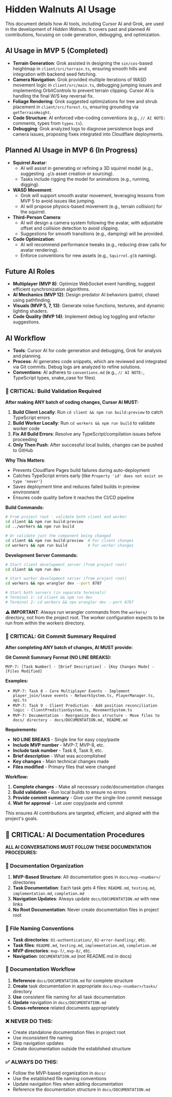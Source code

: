 # Hidden Walnuts AI Usage

This document details how AI tools, including Cursor AI and Grok, are used in the development of *Hidden Walnuts*. It covers past and planned AI contributions, focusing on code generation, debugging, and optimization.

## AI Usage in MVP 5 (Completed)
- **Terrain Generation**: Grok assisted in designing the `sin/cos`-based heightmap in `client/src/terrain.ts`, ensuring smooth hills and integration with backend seed fetching.
- **Camera Navigation**: Grok provided multiple iterations of WASD movement logic in `client/src/main.ts`, debugging jumping issues and implementing OrbitControls to prevent terrain clipping. Cursor AI is handling the final W/S key reversal fix.
- **Foliage Rendering**: Grok suggested optimizations for tree and shrub placement in `client/src/forest.ts`, ensuring grounding via `getTerrainHeight`.
- **Code Structure**: AI enforced vibe-coding conventions (e.g., `// AI NOTE:` comments, types from `types.ts`).
- **Debugging**: Grok analyzed logs to diagnose persistence bugs and camera issues, proposing fixes integrated into Cloudflare deployments.

## Planned AI Usage in MVP 6 (In Progress)
- **Squirrel Avatar**:
  - AI will assist in generating or refining a 3D squirrel model (e.g., suggesting `.glb` asset creation or sourcing).
  - Tasks include rigging the model for animations (e.g., running, digging).
- **WASD Movement**:
  - Grok will support smooth avatar movement, leveraging lessons from MVP 5 to avoid issues like jumping.
  - AI will propose physics-based movement (e.g., terrain collision) for the squirrel.
- **Third-Person Camera**:
  - AI will design a camera system following the avatar, with adjustable offset and collision detection to avoid clipping.
  - Suggestions for smooth transitions (e.g., damping) will be provided.
- **Code Optimization**:
  - AI will recommend performance tweaks (e.g., reducing draw calls for avatar rendering).
  - Enforce conventions for new assets (e.g., `Squirrel.glb` naming).

## Future AI Roles
- **Multiplayer (MVP 8)**: Optimize WebSocket event handling, suggest efficient synchronization algorithms.
- **AI Mechanics (MVP 12)**: Design predator AI behaviors (patrol, chase) using pathfinding.
- **Visuals (MVP 5, 7, 13)**: Generate noise functions, textures, and dynamic lighting shaders.
- **Code Quality (MVP 14)**: Implement debug log toggling and refactor suggestions.

## AI Workflow
- **Tools**: Cursor AI for code generation and debugging, Grok for analysis and planning.
- **Process**: AI generates code snippets, which are reviewed and integrated via Git commits. Debug logs are analyzed to refine solutions.
- **Conventions**: AI adheres to `conventions.md` (e.g., `// AI NOTE:`, TypeScript types, snake_case for files).

### **🚨 CRITICAL: Build Validation Required**
**After making ANY batch of coding changes, Cursor AI MUST:**

1. **Build Client Locally**: Run `cd client && npm run build:preview` to catch TypeScript errors
2. **Build Worker Locally**: Run `cd workers && npm run build` to validate worker code  
3. **Fix All Build Errors**: Resolve any TypeScript/compilation issues before proceeding
4. **Only Then Push**: After successful local builds, changes can be pushed to GitHub

**Why This Matters**: 
- Prevents Cloudflare Pages build failures during auto-deployment
- Catches TypeScript errors early (like `Property 'id' does not exist on type 'never'`)
- Saves deployment time and reduces failed builds in preview environment
- Ensures code quality before it reaches the CI/CD pipeline

**Build Commands:**
```bash
# From project root - validate both client and worker
cd client && npm run build:preview
cd ../workers && npm run build

# Or validate just the component being changed
cd client && npm run build:preview  # For client changes
cd workers && npm run build         # For worker changes
```

**Development Server Commands:**
```bash
# Start client development server (from project root)
cd client && npm run dev

# Start worker development server (from project root)
cd workers && npx wrangler dev --port 8787

# Start both servers (in separate terminals)
# Terminal 1: cd client && npm run dev
# Terminal 2: cd workers && npx wrangler dev --port 8787
```

**⚠️ IMPORTANT**: Always run wrangler commands from the `workers/` directory, not from the project root. The worker configuration expects to be run from within the workers directory.

### **🚨 CRITICAL: Git Commit Summary Required**
**After completing ANY batch of changes, AI MUST provide:**

**Git Commit Summary Format (NO LINE BREAKS):**
```
MVP-7: [Task Number] - [Brief Description] - [Key Changes Made] - [Files Modified]
```

**Examples:**
- `MVP-7: Task 8 - Core Multiplayer Events - Implement player_join/leave events - NetworkSystem.ts, PlayerManager.ts, api.ts`
- `MVP-7: Task 9 - Client Prediction - Add position reconciliation logic - ClientPredictionSystem.ts, MovementSystem.ts`
- `MVP-7: Documentation - Reorganize docs structure - Move files to docs/ directory - docs/DOCUMENTATION.md, README.md`

**Requirements:**
- **NO LINE BREAKS** - Single line for easy copy/paste
- **Include MVP number** - MVP-7, MVP-8, etc.
- **Include task number** - Task 8, Task 9, etc.
- **Brief description** - What was accomplished
- **Key changes** - Main technical changes made
- **Files modified** - Primary files that were changed

**Workflow:**
1. **Complete changes** - Make all necessary code/documentation changes
2. **Build validation** - Run local builds to ensure no errors
3. **Provide commit summary** - Give user the single-line commit message
4. **Wait for approval** - Let user copy/paste and commit

This ensures AI contributions are targeted, efficient, and aligned with the project's goals.

## 🚨 CRITICAL: AI Documentation Procedures

**ALL AI CONVERSATIONS MUST FOLLOW THESE DOCUMENTATION PROCEDURES:**

### **📁 Documentation Organization**
1. **MVP-Based Structure**: All documentation goes in `docs/mvp-<number>/` directories
2. **Task Documentation**: Each task gets 4 files: `README.md`, `testing.md`, `implementation.md`, `completion.md`
3. **Navigation Updates**: Always update `docs/DOCUMENTATION.md` with new links
4. **No Root Documentation**: Never create documentation files in project root

### **📝 File Naming Conventions**
- **Task directories**: `01-authentication/`, `02-error-handling/`, etc.
- **Task files**: `README.md`, `testing.md`, `implementation.md`, `completion.md`
- **MVP directories**: `mvp-7/`, `mvp-8/`, etc.
- **Navigation**: `DOCUMENTATION.md` (not README.md in docs)

### **🔄 Documentation Workflow**
1. **Reference** `docs/DOCUMENTATION.md` for complete structure
2. **Create** task documentation in appropriate `docs/mvp-<number>/tasks/` directory
3. **Use** consistent file naming for all task documentation
4. **Update** navigation in `docs/DOCUMENTATION.md`
5. **Cross-reference** related documents appropriately

### **❌ NEVER DO THIS:**
- Create standalone documentation files in project root
- Use inconsistent file naming
- Skip navigation updates
- Create documentation outside the established structure

### **✅ ALWAYS DO THIS:**
- Follow the MVP-based organization in `docs/`
- Use the established file naming conventions
- Update navigation files when adding documentation
- Reference the documentation structure in `docs/DOCUMENTATION.md` 